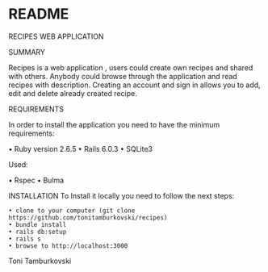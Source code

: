 # README

RECIPES WEB APPLICATION

SUMMARY

Recipes is a web application , users could create own  recipes and shared with others. Anybody could browse through the application and read recipes with  description. 
Creating an account and sign in allows you to add, edit and delete already created recipe.

REQUIREMENTS

In order to install the application you need to have the minimum requirements:

• Ruby version 2.6.5
• Rails 6.0.3
• SQLite3
      
Used:

• Rspec
• Bulma
      
INSTALLATION
To Install it locally you need to follow the next steps:

    • clone to your computer (git clone https://github.com/tonitamburkovski/recipes)
    • bundle install
    • rails db:setup
    • rails s
    • browse to http://localhost:3000


Toni Tamburkovski
